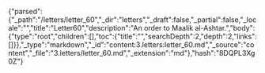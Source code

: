 {"parsed":{"_path":"/letters/letter_60","_dir":"letters","_draft":false,"_partial":false,"_locale":"","title":"Letter60","description":"An order to Maalik al-Ashtar.","body":{"type":"root","children":[],"toc":{"title":"","searchDepth":2,"depth":2,"links":[]}},"_type":"markdown","_id":"content:3.letters:letter_60.md","_source":"content","_file":"3.letters/letter_60.md","_extension":"md"},"hash":"8DQPL3Xg0Z"}